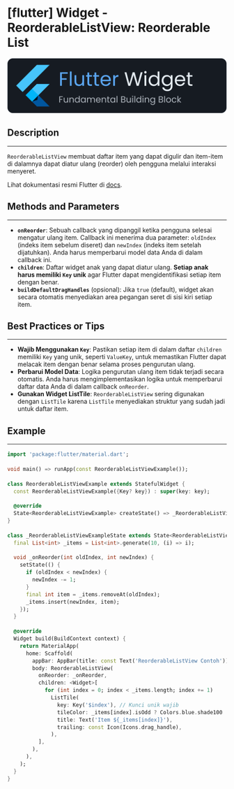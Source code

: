 # [flutter] Widget - ReorderableListView: Reorderable List

![widget](https://raw.githubusercontent.com/oujisan/OuVault/main/img/flutter-widget.png)

## Description
---
`ReorderableListView` membuat daftar item yang dapat digulir dan item-item di dalamnya dapat diatur ulang (reorder) oleh pengguna melalui interaksi menyeret.

Lihat dokumentasi resmi Flutter di [docs](https://api.flutter.dev/flutter/material/ReorderableListView-class.html).

## Methods and Parameters
---
* **`onReorder`**: Sebuah callback yang dipanggil ketika pengguna selesai mengatur ulang item. Callback ini menerima dua parameter: `oldIndex` (indeks item sebelum diseret) dan `newIndex` (indeks item setelah dijatuhkan). Anda harus memperbarui model data Anda di dalam callback ini.
* **`children`**: Daftar widget anak yang dapat diatur ulang. **Setiap anak harus memiliki `Key` unik** agar Flutter dapat mengidentifikasi setiap item dengan benar.
* **`buildDefaultDragHandles`** (opsional): Jika `true` (default), widget akan secara otomatis menyediakan area pegangan seret di sisi kiri setiap item.

## Best Practices or Tips
---
* **Wajib Menggunakan `Key`**: Pastikan setiap item di dalam daftar `children` memiliki `Key` yang unik, seperti `ValueKey`, untuk memastikan Flutter dapat melacak item dengan benar selama proses pengurutan ulang.
* **Perbarui Model Data**: Logika pengurutan ulang item tidak terjadi secara otomatis. Anda harus mengimplementasikan logika untuk memperbarui daftar data Anda di dalam callback `onReorder`.
* **Gunakan Widget ListTile**: `ReorderableListView` sering digunakan dengan `ListTile` karena `ListTile` menyediakan struktur yang sudah jadi untuk daftar item.

## Example
---
```dart
import 'package:flutter/material.dart';

void main() => runApp(const ReorderableListViewExample());

class ReorderableListViewExample extends StatefulWidget {
  const ReorderableListViewExample({Key? key}) : super(key: key);

  @override
  State<ReorderableListViewExample> createState() => _ReorderableListViewExampleState();
}

class _ReorderableListViewExampleState extends State<ReorderableListViewExample> {
  final List<int> _items = List<int>.generate(10, (i) => i);

  void _onReorder(int oldIndex, int newIndex) {
    setState(() {
      if (oldIndex < newIndex) {
        newIndex -= 1;
      }
      final int item = _items.removeAt(oldIndex);
      _items.insert(newIndex, item);
    });
  }

  @override
  Widget build(BuildContext context) {
    return MaterialApp(
      home: Scaffold(
        appBar: AppBar(title: const Text('ReorderableListView Contoh')),
        body: ReorderableListView(
          onReorder: _onReorder,
          children: <Widget>[
            for (int index = 0; index < _items.length; index += 1)
              ListTile(
                key: Key('$index'), // Kunci unik wajib
                tileColor: _items[index].isOdd ? Colors.blue.shade100 : Colors.blue.shade300,
                title: Text('Item ${_items[index]}'),
                trailing: const Icon(Icons.drag_handle),
              ),
          ],
        ),
      ),
    );
  }
}